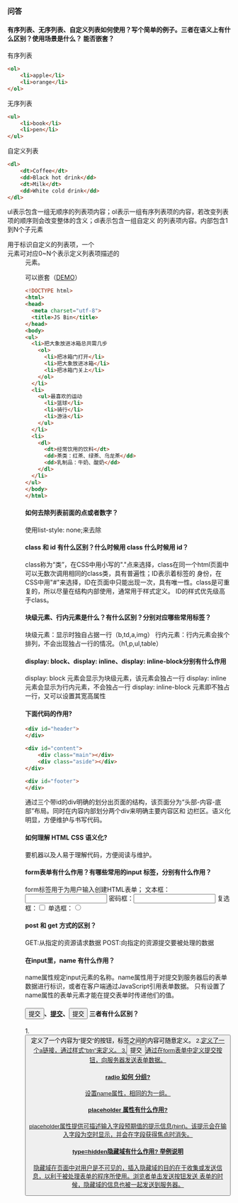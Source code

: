 ### 问答
#### 有序列表、无序列表、自定义列表如何使用？写个简单的例子。三者在语义上有什么区别？使用场景是什么？ 能否嵌套？
有序列表
```html
<ol>
    <li>apple</li>
    <li>orange</li>
</ol>
```
无序列表
```html
<ul>
    <li>book</li>
    <li>pen</li>
</ul>
```
自定义列表
```html
<dl>
    <dt>Coffee</dt>
    <dd>Black hot drink</dd>
    <dt>Milk</dt>
    <dd>White cold drink</dd>
</dl>
```
ul表示包含一组无顺序的列表项内容；ol表示一组有序列表项的内容，若改变列表项的顺序则会改变整体的含义；dl表示包含一组自定义
的列表项内容。内部包含1到N个子元素<dt>用于标识自定义的列表项，一个<dt>元素可对应0~N个表示定义列表项描述的<dd>元素。

可以嵌套（[DEMO](http://js.jirengu.com/dovajonizi/2/edit)）
```html
<!DOCTYPE html>
<html>
<head>
  <meta charset="utf-8">
  <title>JS Bin</title>
</head>
<body>
<ul>
  <li>把大象放进冰箱总共需几步
    <ol>
      <li>把冰箱门打开</li>
      <li>把大象放进冰箱</li>
      <li>把冰箱门关上</li>
    </ol>
  </li>
  <li>
    <ul>最喜欢的运动
      <li>篮球</li>
      <li>骑行</li>
      <li>游泳</li>
    </ul>
  </li>
  <li>
    <dl>
      <dt>经常饮用的饮料</dt>
      <dd>茶类：红茶、绿茶、乌龙茶</dd>
      <dd>乳制品：牛奶、酸奶</dd>
    </dl>
  </li>
</ul>
</body>
</html>
```

#### 如何去除列表前面的点或者数字？
使用list-style: none;来去除

#### class 和 id 有什么区别？什么时候用 class 什么时候用 id？
class称为“类”，在CSS中用小写的"."点来选择，class在同一个html页面中可以无数次调用相同的class类，具有普遍性；ID表示着标签的
身份，在CSS中用"#"来选择，ID在页面中只能出现一次，具有唯一性。class是可重复的，所以尽量在结构内部使用，通常用于样式定义。
ID的样式优先级高于class。

#### 块级元素、行内元素是什么？有什么区别？分别对应哪些常用标签？
块级元素：显示时独自占据一行（b,td,a,img）
行内元素：行内元素会挨个排列，不会出现独占一行的情况。（h1,p,ul,table）

#### display: block、display: inline、display: inline-block分别有什么作用
display: block 元素会显示为块级元素，该元素会独占一行
display: inline 元素会显示为行内元素，不会独占一行
display: inline-block 元素即不独占一行，又可以设置其宽高属性

#### 下面代码的作用?
```html
<div id="header">
</div>

<div id="content">
    <div class="main"></div>
    <div class="aside"></div>
</div>

<div id="footer">
</div>
```
通过三个带id的div明确的划分出页面的结构，该页面分为“头部-内容-底部”布局。同时在内容内部划分两个div来明确主要内容区和
边栏区。语义化明显，方便维护与书写代码。

#### 如何理解 HTML CSS 语义化?
要机器以及人易于理解代码，方便阅读与维护。

#### form表单有什么作用？有哪些常用的input 标签，分别有什么作用？
form标签用于为用户输入创建HTML表单；
文本框：<input type="text" name="XXX">
密码框：<input type="password" name="XXX">
复选框：<input type="checkbox" name="XXX">
单选框：<input type="radio" name="XXX">

#### post 和 get 方式的区别？
GET:从指定的资源请求数据
POST:向指定的资源提交要被处理的数据

#### 在input里，name 有什么作用？
name属性规定input元素的名称。name属性用于对提交到服务器后的表单数据进行标识，或者在客户端通过JavaScript引用表单数据。
只有设置了name属性的表单元素才能在提交表单时传递他们的值。

#### <button>提交</button>、<a class="btn" href="#">提交</a>、<input type="submit" value="提交"> 三者有什么区别？
1.<button>定义了一个内容为“提交”的按钮，标签之间的内容可随意定义。
2.<a class="btn" href="#">定义了一个a链接，通过样式"btn"来定义。
3.<input type="submit" value="提交">通过在form表单中定义提交按钮，向服务器发送表单数据。

#### radio 如何 分组?
设置name属性，相同的为一组。

#### placeholder 属性有什么作用?
placeholder属性提供可描述输入字段预期值的提示信息(hint)。该提示会在输入字段为空时显示，并会在字段获得焦点时消失。

#### type=hidden隐藏域有什么作用? 举例说明
隐藏域在页面中对用户是不可见的，插入隐藏域的目的在于收集或发送信息，以利于被处理表单的程序所使用。浏览者单击发送按钮发送
表单的时候，隐藏域的信息也被一起发送到服务器。
